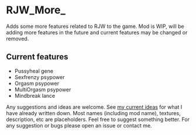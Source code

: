 # RJW_More_
Adds some more features related to RJW to the game. Mod is WIP, will be adding more features in the future and current features may be changed or removed. 

## Current features
- Pussyheal gene
- Sexfrenzy psypower
- Orgasm psypower
- MultiOrgasm psypower
- Mindbreak lance


Any suggestions and ideas are welcome. See [my current ideas](TODOS.md) for what I have already written down. 
Most names (including mod name), textures, description, etc are placeholders. Feel free to suggest something better.
For any suggestion or bugs please open an issue or contact me.
